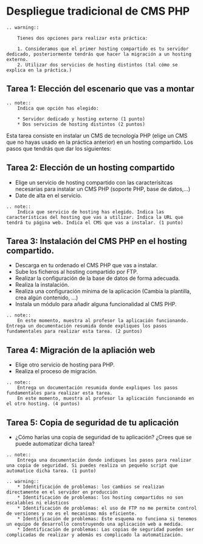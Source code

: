 # Despliegue tradicional de CMS PHP

```eval_rst
.. warning::

	Tienes dos opciones para realizar esta práctica:

	1. Consideramos que el primer hosting compartido es tu servidor dedicado, posteriormente tendrás que hacer la migración a un hosting externo.
	2. Utilizar dos servicios de hosting distintos (tal cómo se explica en la práctica.)
```
## Tarea 1: Elección del escenario que vas a montar

```eval_rst
.. note:: 
	Indica que opción has elegido:

	* Servidor dedicado y hosting externo (1 punto)
	* Dos servicios de hosting distintos (2 puntos)
```


Esta tarea consiste en instalar un CMS de tecnología PHP (elige un CMS que no hayas usado en la práctica anterior) en un hosting compartido. Los pasos que tendrás que dar los siguientes:

## Tarea 2: Elección de un hosting compartido

* Elige un servicio de hosting compartido con las caracterísitcas necesarias para instalar un CMS PHP (soporte PHP, base de datos,...)
* Date de alta en el servicio.

```eval_rst
.. note:: 
	Indica que servicio de hosting has elegido. Indica las características del hosting que vas a utilizar. Indica la URL que tendrá tu página web. Indica el CMS que vas a instalar. (1 punto)
```

## Tarea 3: Instalación del CMS PHP en el hosting compartido.

* Descarga en tu ordenado el CMS PHP que vas a instalar.
* Sube los ficheros al hosting compartido por FTP.
* Realizar la configuración de la base de datos de forma adecuada.
* Realiza la instalación.
* Realiza una configuración mínima de la aplicación (Cambia la plantilla, crea algún contenido, ...)
* Instala un módulo para añadir alguna funcionalidad al CMS PHP.

```eval_rst
.. note:: 
	En este momento, muestra al profesor la aplicación funcionando. Entrega un documentación resumida donde expliques los pasos fundamentales para realizar esta tarea. (2 puntos)
```

## Tarea 4: Migración de la apliación web

* Elige otro servicio de hosting para PHP.
* Realiza el proceso de migración.

```eval_rst
.. note:: 
	Entrega un documentación resumida donde expliques los pasos fundamentales para realizar esta tarea.
	En este momento, muestra al profesor la aplicación funcionando en el otro hosting. (4 puntos)
```

## Tarea 5: Copia de seguridad de tu aplicación

* ¿Cómo harías una copia de seguridad de tu aplicación? ¿Crees que se puede automatizar dicha tarea?

```eval_rst
.. note:: 
	Entrega una documentación donde indiques los pasos para realizar una copia de seguridad. Si puedes realiza un pequeño script que automatice dicha tarea. (1 punto)
```

```eval_rst
.. warning:: 
	* Identificación de problemas: los cambios se realizan directamente en el servidor en producción
	* Identificación de problemas: los hosting compartidos no son escalables ni elásticos
	* Identificación de problemas: el uso de FTP no me permite control de versiones y no es el mecanismo más eficiente.
	* Identificación de problemas: Este esquema no funciona si tenemos un equipo de desarrollo construyendo una aplicación web a medida.
	* Identificación de problemas: Las copias de seguridad pueden ser complicadas de realizar y además es complicado la automatización.
```

